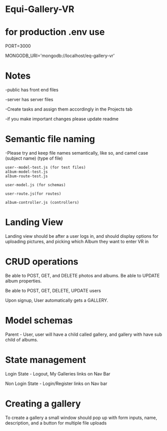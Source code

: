 # Equi-Gallery-VR

# for production .env use

PORT=3000

MONGODB_URI='mongodb://localhost/eq-gallery-vr'


# Notes
-public has front end files

-server has server files

-Create tasks and assign them accordingly in the Projects tab

-if you make important changes please update readme

# Semantic file naming

-Please try and keep file names semantically, like so, and camel case
(subject name) (type of file)

```
user--model-test.js (for test files)
album-model-test.js
album-route-test.js

user-model.js (for schemas)

user-route.js(for routes)

album-controller.js (controllers)

```

# Landing View

Landing view should be after a user logs in, and should display options for uploading pictures, and picking which Album they want to enter VR in

# CRUD operations

Be able to POST, GET, and DELETE photos and albums. Be able to UPDATE album properties. 

Be able to POST, GET, DELETE, UPDATE users

Upon signup, User automatically gets a GALLERY.


# Model schemas

Parent - User, user will have a child called gallery, and gallery with have sub child of albums.

# State management

Login State - Logout, My Galleries links on Nav Bar 

Non Login State - Login/Register links on Nav bar

# Creating a gallery
To create a gallery a small window should pop up with form inputs, name, description, and a button for multiple file uploads



